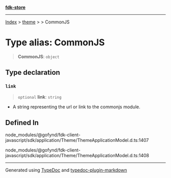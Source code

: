 [**fdk-store**](../../../README.md)
***

[Index](../../../API.md) > [theme](../../README.md) > [<internal>](../README.md) > CommonJS

# Type alias: CommonJS

> **CommonJS**: `object`

## Type declaration

### `link`

> `optional` **link**: `string`

- A string representing the url or link to the
commonjs module.

## Defined In

node\_modules/@gofynd/fdk-client-javascript/sdk/application/Theme/ThemeApplicationModel.d.ts:1407

node\_modules/@gofynd/fdk-client-javascript/sdk/application/Theme/ThemeApplicationModel.d.ts:1408

***
Generated using [TypeDoc](https://typedoc.org/) and [typedoc-plugin-markdown](https://www.npmjs.com/package/typedoc-plugin-markdown)
